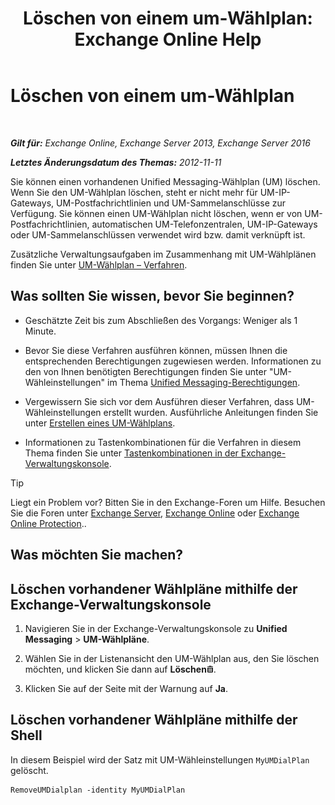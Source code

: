 ﻿---
title: 'Löschen von einem um-Wählplan: Exchange Online Help'
TOCTitle: Löschen von einem um-Wählplan
ms:assetid: c9b32ef6-432c-45ca-b94c-31bbcc973128
ms:mtpsurl: https://technet.microsoft.com/de-de/library/Bb124546(v=EXCHG.150)
ms:contentKeyID: 50476724
ms.date: 05/23/2018
mtps_version: v=EXCHG.150
ms.translationtype: MT
---

# Löschen von einem um-Wählplan

 

_**Gilt für:** Exchange Online, Exchange Server 2013, Exchange Server 2016_

_**Letztes Änderungsdatum des Themas:** 2012-11-11_

Sie können einen vorhandenen Unified Messaging-Wählplan (UM) löschen. Wenn Sie den UM-Wählplan löschen, steht er nicht mehr für UM-IP-Gateways, UM-Postfachrichtlinien und UM-Sammelanschlüsse zur Verfügung. Sie können einen UM-Wählplan nicht löschen, wenn er von UM-Postfachrichtlinien, automatischen UM-Telefonzentralen, UM-IP-Gateways oder UM-Sammelanschlüssen verwendet wird bzw. damit verknüpft ist.

Zusätzliche Verwaltungsaufgaben im Zusammenhang mit UM-Wählplänen finden Sie unter [UM-Wählplan – Verfahren](um-dial-plan-procedures-exchange-2013-help.md).

## Was sollten Sie wissen, bevor Sie beginnen?

  - Geschätzte Zeit bis zum Abschließen des Vorgangs: Weniger als 1 Minute.

  - Bevor Sie diese Verfahren ausführen können, müssen Ihnen die entsprechenden Berechtigungen zugewiesen werden. Informationen zu den von Ihnen benötigten Berechtigungen finden Sie unter "UM-Wähleinstellungen" im Thema [Unified Messaging-Berechtigungen](unified-messaging-permissions-exchange-2013-help.md).

  - Vergewissern Sie sich vor dem Ausführen dieser Verfahren, dass UM-Wähleinstellungen erstellt wurden. Ausführliche Anleitungen finden Sie unter [Erstellen eines UM-Wählplans](https://review.docs.microsoft.com/de-de/exchange/voice-mail-unified-messaging/connect-voice-mail-system/create-um-dial-plan).

  - Informationen zu Tastenkombinationen für die Verfahren in diesem Thema finden Sie unter [Tastenkombinationen in der Exchange-Verwaltungskonsole](keyboard-shortcuts-in-the-exchange-admin-center-exchange-online-protection-help.md).


> [!TIP]
> Liegt ein Problem vor? Bitten Sie in den Exchange-Foren um Hilfe. Besuchen Sie die Foren unter <A href="https://go.microsoft.com/fwlink/p/?linkid=60612">Exchange Server</A>, <A href="https://go.microsoft.com/fwlink/p/?linkid=267542">Exchange Online</A> oder <A href="https://go.microsoft.com/fwlink/p/?linkid=285351">Exchange Online Protection</A>..



## Was möchten Sie machen?

## Löschen vorhandener Wählpläne mithilfe der Exchange-Verwaltungskonsole

1.  Navigieren Sie in der Exchange-Verwaltungskonsole zu **Unified Messaging** \> **UM-Wählpläne**.

2.  Wählen Sie in der Listenansicht den UM-Wählplan aus, den Sie löschen möchten, und klicken Sie dann auf **Löschen**![Löschen (Symbol)](images/JJ657511.14f639f6-61e8-4418-bbfb-0db14de9d2f5(EXCHG.150).gif "Löschen (Symbol)").

3.  Klicken Sie auf der Seite mit der Warnung auf **Ja**.

## Löschen vorhandener Wählpläne mithilfe der Shell

In diesem Beispiel wird der Satz mit UM-Wähleinstellungen `MyUMDialPlan` gelöscht.

    RemoveUMDialplan -identity MyUMDialPlan


